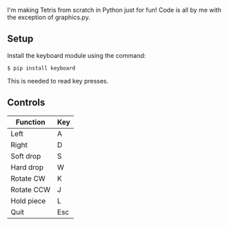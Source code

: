 I'm making Tetris from scratch in Python just for fun! Code is all by me with the exception of graphics.py.

## Setup
Install the keyboard module using the command:
```
$ pip install keyboard
```
This is needed to read key presses.

## Controls
| Function		| Key		|
| ------------- | --------- |
| Left			| A			|
| Right			| D			|
| Soft drop		| S 		|
| Hard drop		| W			|
| Rotate CW		| K			|
| Rotate CCW	| J			|
| Hold piece	| L			|
| Quit			| Esc		|